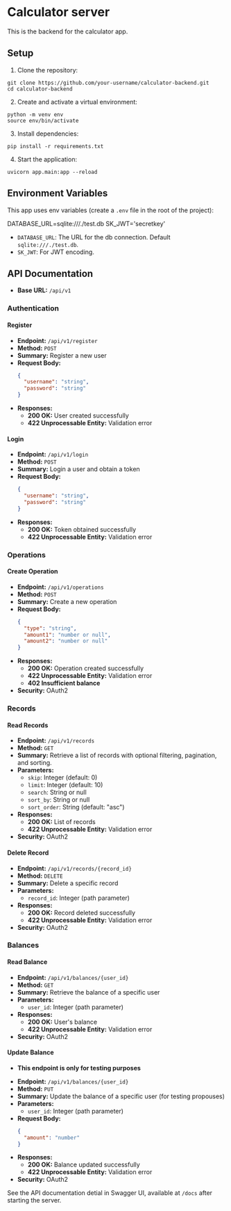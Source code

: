 # Calculator server

This is the backend for the calculator app.

## Setup

1. Clone the repository:

```
git clone https://github.com/your-username/calculator-backend.git
cd calculator-backend
```

2. Create and activate a virtual environment:

```
python -m venv env
source env/bin/activate
```

3. Install dependencies:
```
pip install -r requirements.txt
```

4. Start the application:

```
uvicorn app.main:app --reload
```

## Environment Variables

This app uses env variables (create a `.env` file in the root of the project):

DATABASE_URL=sqlite:///./test.db
SK_JWT='secretkey'

- `DATABASE_URL`: The URL for the db connection. Default `sqlite:///./test.db`.
- `SK_JWT`: For JWT encoding.


## API Documentation

- **Base URL:** `/api/v1`

### Authentication

#### Register

- **Endpoint:** `/api/v1/register`
- **Method:** `POST`
- **Summary:** Register a new user
- **Request Body:**
    ```json
    {
      "username": "string",
      "password": "string"
    }
    ```
- **Responses:**
    - **200 OK:** User created successfully
    - **422 Unprocessable Entity:** Validation error

#### Login

- **Endpoint:** `/api/v1/login`
- **Method:** `POST`
- **Summary:** Login a user and obtain a token
- **Request Body:**
    ```json
    {
      "username": "string",
      "password": "string"
    }
    ```
- **Responses:**
    - **200 OK:** Token obtained successfully
    - **422 Unprocessable Entity:** Validation error

### Operations

#### Create Operation

- **Endpoint:** `/api/v1/operations`
- **Method:** `POST`
- **Summary:** Create a new operation
- **Request Body:**
    ```json
    {
      "type": "string",
      "amount1": "number or null",
      "amount2": "number or null"
    }
    ```
- **Responses:**
    - **200 OK:** Operation created successfully
    - **422 Unprocessable Entity:** Validation error
    - **402 Insufficient balance** 
- **Security:** OAuth2

### Records

#### Read Records

- **Endpoint:** `/api/v1/records`
- **Method:** `GET`
- **Summary:** Retrieve a list of records with optional filtering, pagination, and sorting.
- **Parameters:**
    - `skip`: Integer (default: 0)
    - `limit`: Integer (default: 10)
    - `search`: String or null
    - `sort_by`: String or null
    - `sort_order`: String (default: "asc")
- **Responses:**
    - **200 OK:** List of records
    - **422 Unprocessable Entity:** Validation error
- **Security:** OAuth2

#### Delete Record

- **Endpoint:** `/api/v1/records/{record_id}`
- **Method:** `DELETE`
- **Summary:** Delete a specific record
- **Parameters:**
    - `record_id`: Integer (path parameter)
- **Responses:**
    - **200 OK:** Record deleted successfully
    - **422 Unprocessable Entity:** Validation error
- **Security:** OAuth2

### Balances

#### Read Balance

- **Endpoint:** `/api/v1/balances/{user_id}`
- **Method:** `GET`
- **Summary:** Retrieve the balance of a specific user
- **Parameters:**
    - `user_id`: Integer (path parameter)
- **Responses:**
    - **200 OK:** User's balance
    - **422 Unprocessable Entity:** Validation error
- **Security:** OAuth2

#### Update Balance

* **This endpoint is only for testing purposes**

- **Endpoint:** `/api/v1/balances/{user_id}`
- **Method:** `PUT`
- **Summary:** Update the balance of a specific user (for testing propouses)
- **Parameters:**
    - `user_id`: Integer (path parameter)
- **Request Body:**
    ```json
    {
      "amount": "number"
    }
    ```
- **Responses:**
    - **200 OK:** Balance updated successfully
    - **422 Unprocessable Entity:** Validation error
- **Security:** OAuth2


See the API documentation detial in Swagger UI, available at `/docs` after starting the server.